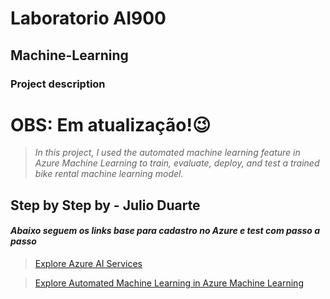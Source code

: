 # Laboratorio AI900 
## Machine-Learning

### Project description

# OBS: Em atualização!😉

> *In this project, I used the automated machine learning feature in Azure Machine Learning to train, evaluate,
> deploy, and test a trained bike rental machine learning model.*
## Step by Step by - Julio Duarte

#### *Abaixo seguem os links base para cadastro no Azure e test com passo a passo*
> [Explore Azure AI Services](https://microsoftlearning.github.io/mslearn-ai-fundamentals/Instructions/Labs/02-content-safety.html)

> [Explore Automated Machine Learning in Azure Machine Learning](https://microsoftlearning.github.io/mslearn-ai-fundamentals/Instructions/Labs/01-machine-learning.html)




